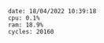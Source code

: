

                date: 18/04/2022 10:39:18
                cpu: 0.1%
                ram: 18.9%
                cycles: 20160

                         